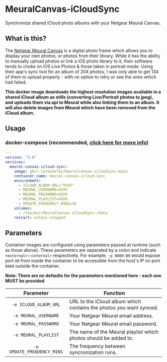 # MeuralCanvas-iCloudSync
Synchronize shared iCloud photo albums with your Netgear Meural Canvas.

## What is this?
The [Netgear Meural Canvas](https://www.netgear.com/home/digital-art-canvas/) is a digital photo frame which allows you to display your own photos, or photos from their library. While it has the ability to manually upload photos or link a iOS photo library to it, their software tends to choke on iOS Live Photos & those taken in portrait mode. Using their app's sync tool for an album of 204 photos, I was only able to get 134 of them to upload properly - with no option to retry or see the ones which had failed.

**This docker image downloads the highest resolution images available in a shared iCloud album as stills (converting Live/Portrait photos to jpeg), and uploads them via api to Meural while also linking them to an album. It will also delete images from Meural which have been removed from the iCloud album.**

## Usage
### docker-compose (recommended, [click here for more info](https://docs.linuxserver.io/general/docker-compose))

```yaml
---
version: "3.9"
services:
  meural-canvas-icloud-sync:
    image: ghcr.io/mikefez/meuralcanvas-icloudsync:main
    container_name: meural-canvas-icloud-sync
    environment:
      - ICLOUD_ALBUM_URL="XXXX"
      - MEURAL_USERNAME=XXXX
      - MEURAL_PASSWORD=XXXX
      - MEURAL_PLAYLIST=XXXX
      - UPDATE_FREQUENCY_MINS=30
    volumes:
      - /foo/bar/MeuralCanvas-iCloudSync:/data
    restart: unless-stopped
```

## Parameters

Container images are configured using parameters passed at runtime (such as those above). These parameters are separated by a colon and indicate `<external>:<internal>` respectively. For example, `-p 8080:80` would expose port `80` from inside the container to be accessible from the host's IP on port `8080` outside the container.

**Note: There are no defaults for the parameters mentioned here - each one MUST be provided**

| Parameter | Function |
| :----: | --- |
| `-e ICLOUD_ALBUM_URL` | URL to the iCloud album which contains the photos you want synced. |
| `-e MEURAL_USERNAME` | Your Netgear Meural email address. |
| `-e MEURAL_PASSWORD` | Your Netgear Meural email password. |
| `-e MEURAL_PLAYLIST` | The name of the Meural playlist which photos should be added to. |
| `-e UPDATE_FREQUENCY_MINS` | The frequency between syncronization runs. |


